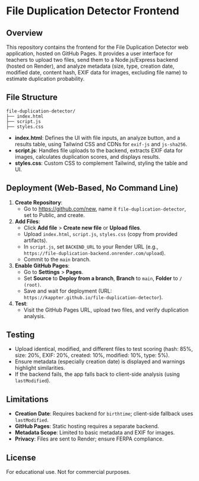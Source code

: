 # File Duplication Detector Frontend

## Overview
This repository contains the frontend for the File Duplication Detector web application, hosted on GitHub Pages. It provides a user interface for teachers to upload two files, send them to a Node.js/Express backend (hosted on Render), and analyze metadata (size, type, creation date, modified date, content hash, EXIF data for images, excluding file name) to estimate duplication probability.

## File Structure
```
file-duplication-detector/
├── index.html
├── script.js
├── styles.css
```

- **index.html**: Defines the UI with file inputs, an analyze button, and a results table, using Tailwind CSS and CDNs for `exif-js` and `js-sha256`.
- **script.js**: Handles file uploads to the backend, extracts EXIF data for images, calculates duplication scores, and displays results.
- **styles.css**: Custom CSS to complement Tailwind, styling the table and UI.

## Deployment (Web-Based, No Command Line)
1. **Create Repository**:
   - Go to https://github.com/new, name it `file-duplication-detector`, set to Public, and create.
2. **Add Files**:
   - Click **Add file** > **Create new file** or **Upload files**.
   - Upload `index.html`, `script.js`, `styles.css` (copy from provided artifacts).
   - In `script.js`, set `BACKEND_URL` to your Render URL (e.g., `https://file-duplication-backend.onrender.com/upload`).
   - Commit to the `main` branch.
3. **Enable GitHub Pages**:
   - Go to **Settings** > **Pages**.
   - Set **Source** to **Deploy from a branch**, **Branch** to `main`, **Folder** to `/ (root)`.
   - Save and wait for deployment (URL: `https://kappter.github.io/file-duplication-detector`).
4. **Test**:
   - Visit the GitHub Pages URL, upload two files, and verify duplication analysis.

## Testing
- Upload identical, modified, and different files to test scoring (hash: 85%, size: 20%, EXIF: 20%, created: 10%, modified: 10%, type: 5%).
- Ensure metadata (especially creation date) is displayed and warnings highlight similarities.
- If the backend fails, the app falls back to client-side analysis (using `lastModified`).

## Limitations
- **Creation Date**: Requires backend for `birthtime`; client-side fallback uses `lastModified`.
- **GitHub Pages**: Static hosting requires a separate backend.
- **Metadata Scope**: Limited to basic metadata and EXIF for images.
- **Privacy**: Files are sent to Render; ensure FERPA compliance.

## License
For educational use. Not for commercial purposes.